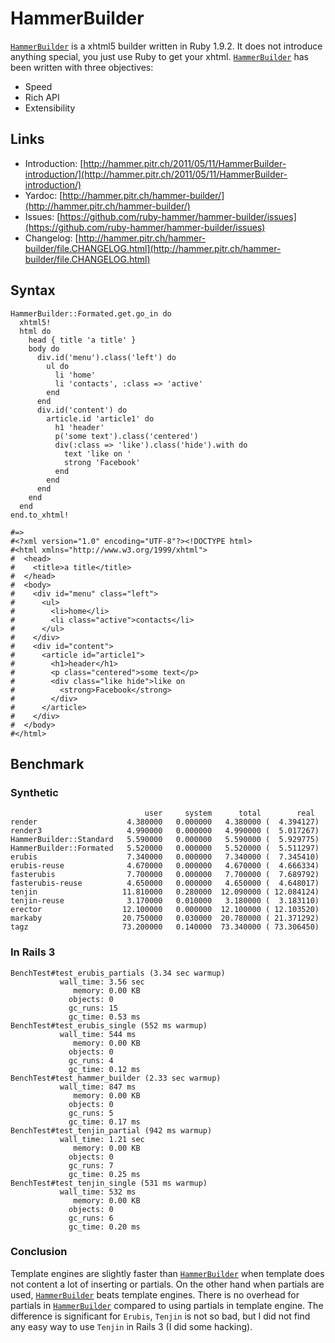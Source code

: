 # HammerBuilder

[`HammerBuilder`](https://github.com/ruby-hammer/hammer-builder)
is a xhtml5 builder written in Ruby 1.9.2. It does not introduce anything special, you just
use Ruby to get your xhtml. [`HammerBuilder`](https://github.com/ruby-hammer/hammer-builder)
has been written with three objectives:

* Speed
* Rich API
* Extensibility

## Links

* Introduction:
[http://hammer.pitr.ch/2011/05/11/HammerBuilder-introduction/](http://hammer.pitr.ch/2011/05/11/HammerBuilder-introduction/)
* Yardoc: [http://hammer.pitr.ch/hammer-builder/](http://hammer.pitr.ch/hammer-builder/)
* Issues: [https://github.com/ruby-hammer/hammer-builder/issues](https://github.com/ruby-hammer/hammer-builder/issues)
* Changelog: [http://hammer.pitr.ch/hammer-builder/file.CHANGELOG.html](http://hammer.pitr.ch/hammer-builder/file.CHANGELOG.html)

## Syntax

    HammerBuilder::Formated.get.go_in do
      xhtml5!
      html do
        head { title 'a title' }
        body do
          div.id('menu').class('left') do
            ul do
              li 'home'
              li 'contacts', :class => 'active'
            end
          end
          div.id('content') do
            article.id 'article1' do
              h1 'header'
              p('some text').class('centered')
              div(:class => 'like').class('hide').with do
                text 'like on '
                strong 'Facebook'
              end
            end
          end
        end
      end
    end.to_xhtml!

    #=>
    #<?xml version="1.0" encoding="UTF-8"?><!DOCTYPE html>
    #<html xmlns="http://www.w3.org/1999/xhtml">
    #  <head>
    #    <title>a title</title>
    #  </head>
    #  <body>
    #    <div id="menu" class="left">
    #      <ul>
    #        <li>home</li>
    #        <li class="active">contacts</li>
    #      </ul>
    #    </div>
    #    <div id="content">
    #      <article id="article1">
    #        <h1>header</h1>
    #        <p class="centered">some text</p>
    #        <div class="like hide">like on
    #          <strong>Facebook</strong>
    #        </div>
    #      </article>
    #    </div>
    #  </body>
    #</html>


## Benchmark

### Synthetic

                                  user     system      total        real
    render                    4.380000   0.000000   4.380000 (  4.394127)
    render3                   4.990000   0.000000   4.990000 (  5.017267)
    HammerBuilder::Standard   5.590000   0.000000   5.590000 (  5.929775)
    HammerBuilder::Formated   5.520000   0.000000   5.520000 (  5.511297)
    erubis                    7.340000   0.000000   7.340000 (  7.345410)
    erubis-reuse              4.670000   0.000000   4.670000 (  4.666334)
    fasterubis                7.700000   0.000000   7.700000 (  7.689792)
    fasterubis-reuse          4.650000   0.000000   4.650000 (  4.648017)
    tenjin                   11.810000   0.280000  12.090000 ( 12.084124)
    tenjin-reuse              3.170000   0.010000   3.180000 (  3.183110)
    erector                  12.100000   0.000000  12.100000 ( 12.103520)
    markaby                  20.750000   0.030000  20.780000 ( 21.371292)
    tagz                     73.200000   0.140000  73.340000 ( 73.306450)

### In Rails 3

    BenchTest#test_erubis_partials (3.34 sec warmup)
               wall_time: 3.56 sec
                  memory: 0.00 KB
                 objects: 0
                 gc_runs: 15
                 gc_time: 0.53 ms
    BenchTest#test_erubis_single (552 ms warmup)
               wall_time: 544 ms
                  memory: 0.00 KB
                 objects: 0
                 gc_runs: 4
                 gc_time: 0.12 ms
    BenchTest#test_hammer_builder (2.33 sec warmup)
               wall_time: 847 ms
                  memory: 0.00 KB
                 objects: 0
                 gc_runs: 5
                 gc_time: 0.17 ms
    BenchTest#test_tenjin_partial (942 ms warmup)
               wall_time: 1.21 sec
                  memory: 0.00 KB
                 objects: 0
                 gc_runs: 7
                 gc_time: 0.25 ms
    BenchTest#test_tenjin_single (531 ms warmup)
               wall_time: 532 ms
                  memory: 0.00 KB
                 objects: 0
                 gc_runs: 6
                 gc_time: 0.20 ms

### Conclusion

Template engines are slightly faster than [`HammerBuilder`](https://github.com/ruby-hammer/hammer-builder)
when template does not content a lot of inserting or partials.
On the other hand when partials are used, [`HammerBuilder`](https://github.com/ruby-hammer/hammer-builder)
beats template engines.
There is no overhead for partials in [`HammerBuilder`](https://github.com/ruby-hammer/hammer-builder)
compared to using partials in template engine. The difference is significant for `Erubis`, `Tenjin` is
not so bad, but I did not find any easy way to use `Tenjin` in Rails 3 (I did some hacking).
